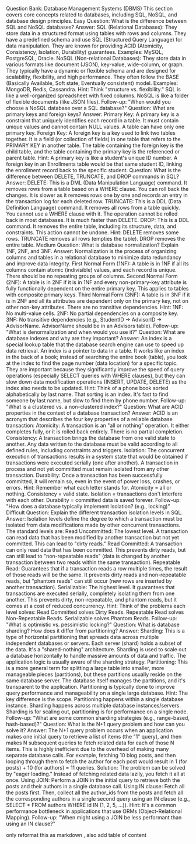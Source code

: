 Question Bank: Database Management Systems (DBMS)
This section covers core concepts related to databases, including SQL, NoSQL, and database design principles.
Easy
Question: What is the difference between SQL and NoSQL databases?
Answer:
SQL (Relational Databases): They store data in a structured format using tables with rows and columns. They have a predefined schema and use SQL (Structured Query Language) for data manipulation. They are known for providing ACID (Atomicity, Consistency, Isolation, Durability) guarantees. Examples: MySQL, PostgreSQL, Oracle.
NoSQL (Non-relational Databases): They store data in various formats like document (JSON), key-value, wide-column, or graph. They typically have a dynamic or flexible schema and are designed for scalability, flexibility, and high performance. They often follow the BASE (Basically Available, Soft state, Eventually consistent) model. Examples: MongoDB, Redis, Cassandra.
Hint: Think "structure vs. flexibility." SQL is like a well-organized spreadsheet with fixed columns. NoSQL is like a folder of flexible documents (like JSON files).
Follow-up: "When would you choose a NoSQL database over a SQL database?"
Question: What are primary keys and foreign keys?
Answer:
Primary Key: A primary key is a constraint that uniquely identifies each record in a table. It must contain unique values and cannot contain NULL values. A table can have only one primary key.
Foreign Key: A foreign key is a key used to link two tables together. It is a field (or collection of fields) in one table that refers to the PRIMARY KEY in another table. The table containing the foreign key is the child table, and the table containing the primary key is the referenced or parent table.
Hint: A primary key is like a student's unique ID number. A foreign key in an Enrollments table would be that same student ID, linking the enrollment record back to the specific student.
Question: What is the difference between DELETE, TRUNCATE, and DROP commands in SQL?
Answer:
DELETE: This is a DML (Data Manipulation Language) command. It removes rows from a table based on a WHERE clause. You can roll back the changes. It is slower as it removes rows one by one and records an entry in the transaction log for each deleted row.
TRUNCATE: This is a DDL (Data Definition Language) command. It removes all rows from a table quickly. You cannot use a WHERE clause with it. The operation cannot be rolled back in most databases. It is much faster than DELETE.
DROP: This is a DDL command. It removes the entire table, including its structure, data, and constraints. This action cannot be undone.
Hint: DELETE removes some rows. TRUNCATE removes all rows (empties the table). DROP removes the entire table.
Medium
Question: What is database normalization? Explain 1NF, 2NF, and 3NF.
Answer: Normalization is the process of organizing columns and tables in a relational database to minimize data redundancy and improve data integrity.
First Normal Form (1NF): A table is in 1NF if all its columns contain atomic (indivisible) values, and each record is unique. There should be no repeating groups of columns.
Second Normal Form (2NF): A table is in 2NF if it is in 1NF and every non-primary-key attribute is fully functionally dependent on the entire primary key. This applies to tables with composite primary keys.
Third Normal Form (3NF): A table is in 3NF if it is in 2NF and all its attributes are dependent only on the primary key, not on other non-key attributes. There are no transitive dependencies.
Hint: 1NF: No multi-value cells. 2NF: No partial dependencies on a composite key. 3NF: No transitive dependencies (e.g., StudentID -> AdvisorID -> AdvisorName. AdvisorName should be in an Advisors table).
Follow-up: "What is denormalization and when would you use it?"
Question: What are database indexes and why are they important?
Answer: An index is a special lookup table that the database search engine can use to speed up data retrieval. An index is a pointer to data in a table. It works like an index in the back of a book; instead of searching the entire book (table), you look at the index to find the page number (data location) for a specific topic. They are important because they significantly improve the speed of query operations (especially SELECT queries with WHERE clauses), but they can slow down data modification operations (INSERT, UPDATE, DELETE) as the index also needs to be updated.
Hint: Think of a phone book sorted alphabetically by last name. That sorting is an index. It's fast to find someone by last name, but slow to find them by phone number.
Follow-up: "What is a clustered vs. a non-clustered index?"
Question: What are ACID properties in the context of a database transaction?
Answer: ACID is an acronym that describes the four key properties of a reliable database transaction:
Atomicity: A transaction is an "all or nothing" operation. It either completes fully, or it is rolled back entirely. There is no partial completion.
Consistency: A transaction brings the database from one valid state to another. Any data written to the database must be valid according to all defined rules, including constraints and triggers.
Isolation: The concurrent execution of transactions results in a system state that would be obtained if transactions were executed serially (one after another). A transaction in process and not yet committed must remain isolated from any other transaction.
Durability: Once a transaction has been successfully committed, it will remain so, even in the event of power loss, crashes, or errors.
Hint: Remember what each letter stands for. Atomicity = all or nothing. Consistency = valid state. Isolation = transactions don't interfere with each other. Durability = committed data is saved forever.
Follow-up: "How does a database typically implement Isolation? (e.g., locking)"
Difficult
Question: Explain the different transaction isolation levels in SQL.
Answer: Isolation levels define the degree to which a transaction must be isolated from data modifications made by other concurrent transactions. The standard levels are:
Read Uncommitted: The lowest level. A transaction can read data that has been modified by another transaction but not yet committed. This can lead to "dirty reads."
Read Committed: A transaction can only read data that has been committed. This prevents dirty reads, but can still lead to "non-repeatable reads" (data is changed by another transaction between two reads within the same transaction).
Repeatable Read: Guarantees that if a transaction reads a row multiple times, the result of those reads will be the same. It prevents dirty reads and non-repeatable reads, but "phantom reads" can still occur (new rows are inserted by another transaction).
Serializable: The highest level. It guarantees that transactions are executed serially, completely isolating them from one another. This prevents dirty, non-repeatable, and phantom reads, but it comes at a cost of reduced concurrency.
Hint: Think of the problems each level solves: Read Committed solves Dirty Reads. Repeatable Read solves Non-Repeatable Reads. Serializable solves Phantom Reads.
Follow-up: "What is optimistic vs. pessimistic locking?"
Question: What is database sharding? How does it differ from partitioning?
Answer:
Sharding: This is a type of horizontal partitioning that spreads data across multiple independent databases or servers. Each server (shard) holds a subset of the data. It's a "shared-nothing" architecture. Sharding is used to scale out a database horizontally to handle massive amounts of data and traffic. The application logic is usually aware of the sharding strategy.
Partitioning: This is a more general term for splitting a large table into smaller, more manageable pieces (partitions), but these partitions usually reside on the same database server. The database itself manages the partitions, and it's transparent to the application. Partitioning is typically done to improve query performance and manageability on a single large database.
Hint: The key difference is the scope. Partitioning happens within a single database instance. Sharding happens across multiple database instances/servers. Sharding is for scaling out, partitioning is for performance on a single node.
Follow-up: "What are some common sharding strategies (e.g., range-based, hash-based)?"
Question: What is the N+1 query problem and how can you solve it?
Answer: The N+1 query problem occurs when an application makes one initial query to retrieve a list of items (the "1" query), and then makes N subsequent queries to fetch related data for each of those N items. This is highly inefficient due to the overhead of making many separate database calls.
For example, fetching 10 blog posts, and then looping through them to fetch the author for each post would result in 1 (for posts) + 10 (for authors) = 11 queries.
Solution: The problem can be solved by "eager loading." Instead of fetching related data lazily, you fetch it all at once.
Using JOIN: Perform a JOIN in the initial query to retrieve both the posts and their authors in a single database call.
Using IN clause: Fetch all the posts first. Then, collect all the author_ids from the posts and fetch all the corresponding authors in a single second query using an IN clause (e.g., SELECT * FROM authors WHERE id IN (1, 2, 5, ...)).
Hint: It's a common performance bottleneck in applications that use ORMs (Object-Relational Mapping).
Follow-up: "When might using a JOIN be less performant than using an IN clause?"

only reformat this as markdown , also add table of content